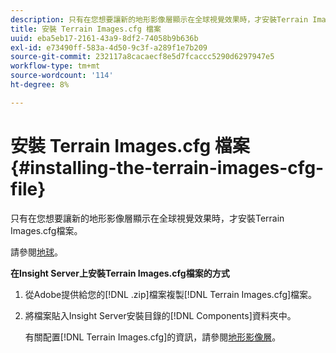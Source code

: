 ```yaml
---
description: 只有在您想要讓新的地形影像層顯示在全球視覺效果時，才安裝Terrain Images.cfg檔案。
title: 安裝 Terrain Images.cfg 檔案
uuid: eba5eb17-2161-43a9-8df2-74058b9b636b
exl-id: e73490ff-583a-4d50-9c3f-a289f1e7b209
source-git-commit: 232117a8cacaecf8e5d7fcaccc5290d6297947e5
workflow-type: tm+mt
source-wordcount: '114'
ht-degree: 8%

---
```


# 安裝 Terrain Images.cfg 檔案{#installing-the-terrain-images-cfg-file}

只有在您想要讓新的地形影像層顯示在全球視覺效果時，才安裝Terrain Images.cfg檔案。

請參閱[地球](https://experienceleague.adobe.com/docs/data-workbench/using/client/analysis-visualizations/globes/c-globes.html)。

**在Insight Server上安裝Terrain Images.cfg檔案的方式**

1. 從Adobe提供給您的[!DNL .zip]檔案複製[!DNL Terrain Images.cfg]檔案。
1. 將檔案貼入Insight Server安裝目錄的[!DNL Components]資料夾中。

   有關配置[!DNL Terrain Images.cfg]的資訊，請參閱[地形影像層](https://experienceleague.adobe.com/docs/data-workbench/using/geography/imagery-layers/terrain-image-layers/c-trn-img-lyrs.html)。
